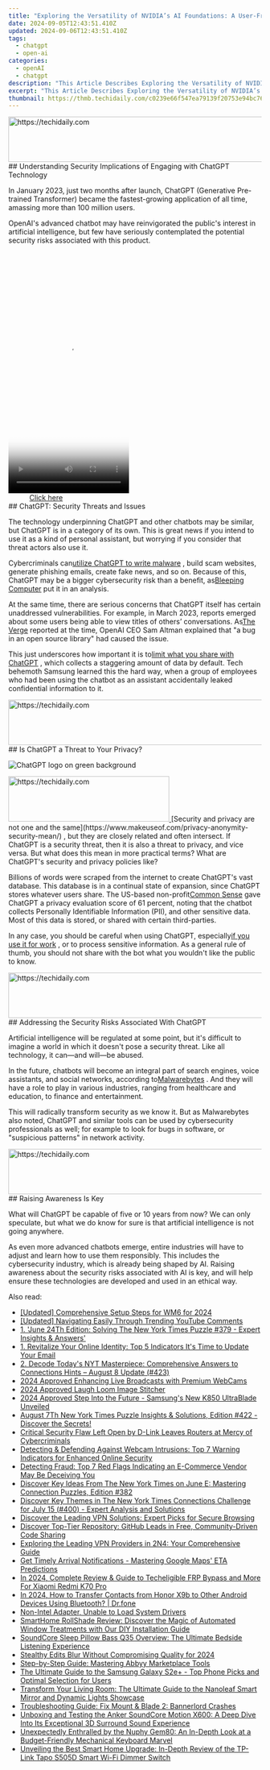 ```yaml
---
title: "Exploring the Versatility of NVIDIA’s AI Foundations: A User-Friendly Guide"
date: 2024-09-05T12:43:51.410Z
updated: 2024-09-06T12:43:51.410Z
tags:
  - chatgpt
  - open-ai
categories:
  - openAI
  - chatgpt
description: "This Article Describes Exploring the Versatility of NVIDIA’s AI Foundations: A User-Friendly Guide"
excerpt: "This Article Describes Exploring the Versatility of NVIDIA’s AI Foundations: A User-Friendly Guide"
thumbnail: https://thmb.techidaily.com/c0239e66f547ea79139f20753e94bc761ce1a69ab941c719cf263cbdc3c5a7f2.jpg
---
```


<!-- affiliate ads begin -->
<a href="https://unicoeye.pxf.io/c/5597632/2121335/18498" target="_top" id="2121335">
  <img src="//a.impactradius-go.com/display-ad/18498-2121335" border="0" alt="https://techidaily.com" width="728" height="90"/>
</a>
<img height="0" width="0" src="https://unicoeye.pxf.io/i/5597632/2121335/18498" style="position:absolute;visibility:hidden;" border="0" />
<!-- affiliate ads end -->
## Understanding Security Implications of Engaging with ChatGPT Technology

 In January 2023, just two months after launch, ChatGPT (Generative Pre-trained Transformer) became the fastest-growing application of all time, amassing more than 100 million users.

 OpenAI's advanced chatbot may have reinvigorated the public's interest in artificial intelligence, but few have seriously contemplated the potential security risks associated with this product.

<!-- affiliate ads begin -->
<span id="1770776">
					<video width="240" height="480" style="cursor:pointer"
           poster="//a.impactradius-go.com/display-clicktoplayimage/1770776.png"
           onclick="if(!this.playClicked){this.play();this.setAttribute('controls',true);this.playClicked=true;}">
	   <source src="//a.impactradius-go.com/display-ad/20702-1770776">
	   <img src="//a.impactradius-go.com/display-clicktoplayimage/1770776.png" style="border: none; height: 100%; width: 100%; object-fit: contain">
	</video>
	<div style="width:150px;text-align:center"><a href="javascript:window.open(decodeURIComponent('https%3A%2F%2Ftokenmetrics.sjv.io%2Fc%2F5597632%2F1770776%2F20702'), '_blank');void(0);">Click here</a></div>
</span>
<img height="0" width="0" src="https://imp.pxf.io/i/5597632/1770776/20702" style="position:absolute;visibility:hidden;" border="0" />
<!-- affiliate ads end -->
## ChatGPT: Security Threats and Issues

 The technology underpinning ChatGPT and other chatbots may be similar, but ChatGPT is in a category of its own. This is great news if you intend to use it as a kind of personal assistant, but worrying if you consider that threat actors also use it.

 Cybercriminals can[utilize ChatGPT to write malware](https://www.makeuseof.com/chatgpt-cybersecurity-threat/) , build scam websites, generate phishing emails, create fake news, and so on. Because of this, ChatGPT may be a bigger cybersecurity risk than a benefit, as[Bleeping Computer](https://www.bleepingcomputer.com/news/security/chatgpt-may-be-a-bigger-cybersecurity-risk-than-an-actual-benefit/) put it in an analysis.

 At the same time, there are serious concerns that ChatGPT itself has certain unaddressed vulnerabilities. For example, in March 2023, reports emerged about some users being able to view titles of others’ conversations. As[The Verge](https://www.theverge.com/2023/3/21/23649806/chatgpt-chat-histories-bug-exposed-disabled-outage) reported at the time, OpenAI CEO Sam Altman explained that "a bug in an open source library" had caused the issue.

 This just underscores how important it is to[limit what you share with ChatGPT](https://www.makeuseof.com/shouldnt-trust-chatgpt-confidential-data/) , which collects a staggering amount of data by default. Tech behemoth Samsung learned this the hard way, when a group of employees who had been using the chatbot as an assistant accidentally leaked confidential information to it.

<!-- affiliate ads begin -->
<a href="https://ephamedtechinc.pxf.io/c/5597632/2137205/26400" target="_top" id="2137205">
  <img src="//a.impactradius-go.com/display-ad/26400-2137205" border="0" alt="https://techidaily.com" width="728" height="90"/>
</a>
<img height="0" width="0" src="https://ephamedtechinc.pxf.io/i/5597632/2137205/26400" style="position:absolute;visibility:hidden;" border="0" />
<!-- affiliate ads end -->
## Is ChatGPT a Threat to Your Privacy?

![ChatGPT logo on green background](https://static1.makeuseofimages.com/wordpress/wp-content/uploads/2023/04/chatgpt-privacy-threat.jpg)

<!-- affiliate ads begin -->
<a href="https://bluettius.sjv.io/c/5597632/2139121/17108" target="_top" id="2139121">
  <img src="//a.impactradius-go.com/display-ad/17108-2139121" border="0" alt="https://techidaily.com" width="320" height="90"/>
</a>
<img height="0" width="0" src="https://bluettius.sjv.io/i/5597632/2139121/17108" style="position:absolute;visibility:hidden;" border="0" />
<!-- affiliate ads end -->
[Security and privacy are not one and the same](https://www.makeuseof.com/privacy-anonymity-security-mean/) , but they are closely related and often intersect. If ChatGPT is a security threat, then it is also a threat to privacy, and vice versa. But what does this mean in more practical terms? What are ChatGPT's security and privacy policies like?

 Billions of words were scraped from the internet to create ChatGPT's vast database. This database is in a continual state of expansion, since ChatGPT stores whatever users share. The US-based non-profit[Common Sense](https://privacy.commonsense.org/evaluation/ChatGPT) gave ChatGPT a privacy evaluation score of 61 percent, noting that the chatbot collects Personally Identifiable Information (PII), and other sensitive data. Most of this data is stored, or shared with certain third-parties.

 In any case, you should be careful when using ChatGPT, especially[if you use it for work](https://www.makeuseof.com/things-you-can-do-with-chatgpt) , or to process sensitive information. As a general rule of thumb, you should not share with the bot what you wouldn't like the public to know.

<!-- affiliate ads begin -->
<a href="https://unicoeye.pxf.io/c/5597632/2134230/18498" target="_top" id="2134230">
  <img src="//a.impactradius-go.com/display-ad/18498-2134230" border="0" alt="https://techidaily.com" width="728" height="90"/>
</a>
<img height="0" width="0" src="https://unicoeye.pxf.io/i/5597632/2134230/18498" style="position:absolute;visibility:hidden;" border="0" />
<!-- affiliate ads end -->
## Addressing the Security Risks Associated With ChatGPT

 Artificial intelligence will be regulated at some point, but it's difficult to imagine a world in which it doesn't pose a security threat. Like all technology, it can—and will—be abused.

 In the future, chatbots will become an integral part of search engines, voice assistants, and social networks, according to[Malwarebytes](https://www.anrdoezrs.net/links/7251228/type/dlg/sid/UUmuoUeUpU2024447/https://www.malwarebytes.com/cybersecurity/basics/chatgpt-ai-security) . And they will have a role to play in various industries, ranging from healthcare and education, to finance and entertainment.

 This will radically transform security as we know it. But as Malwarebytes also noted, ChatGPT and similar tools can be used by cybersecurity professionals as well; for example to look for bugs in software, or "suspicious patterns" in network activity.

<!-- affiliate ads begin -->
<a href="https://united.elfm.net/c/5597632/2139563/4704" target="_top" id="2139563">
  <img src="//a.impactradius-go.com/display-ad/4704-2139563" border="0" alt="https://techidaily.com" width="728" height="90"/>
</a>
<img height="0" width="0" src="https://united.elfm.net/i/5597632/2139563/4704" style="position:absolute;visibility:hidden;" border="0" />
<!-- affiliate ads end -->
## Raising Awareness Is Key

 What will ChatGPT be capable of five or 10 years from now? We can only speculate, but what we do know for sure is that artificial intelligence is not going anywhere.

 As even more advanced chatbots emerge, entire industries will have to adjust and learn how to use them responsibly. This includes the cybersecurity industry, which is already being shaped by AI. Raising awareness about the security risks associated with AI is key, and will help ensure these technologies are developed and used in an ethical way.


<ins class="adsbygoogle"
     style="display:block"
     data-ad-format="autorelaxed"
     data-ad-client="ca-pub-7571918770474297"
     data-ad-slot="1223367746"></ins>



<ins class="adsbygoogle"
     style="display:block"
     data-ad-client="ca-pub-7571918770474297"
     data-ad-slot="8358498916"
     data-ad-format="auto"
     data-full-width-responsive="true"></ins>

<span class="atpl-alsoreadstyle">Also read:</span>
<div><ul>
<li><a href="https://fox-direct.techidaily.com/updated-comprehensive-setup-steps-for-wm6-for-2024/"><u>[Updated] Comprehensive Setup Steps for WM6 for 2024</u></a></li>
<li><a href="https://fox-links.techidaily.com/updated-navigating-easily-through-trending-youtube-comments/"><u>[Updated] Navigating Easily Through Trending YouTube Comments</u></a></li>
<li><a href="https://tech-revival.techidaily.com/1-june-24th-edition-solving-the-new-york-times-puzzle-379-expert-insights-and-answers/"><u>1. 'June 24Th Edition: Solving The New York Times Puzzle #379 - Expert Insights & Answers'</u></a></li>
<li><a href="https://tech-revival.techidaily.com/1-revitalize-your-online-identity-top-5-indicators-its-time-to-update-your-email/"><u>1. Revitalize Your Online Identity: Top 5 Indicators It's Time to Update Your Email</u></a></li>
<li><a href="https://tech-revival.techidaily.com/2-decode-todays-nyt-masterpiece-comprehensive-answers-to-connections-hints-august-8-update-423/"><u>2. Decode Today's NYT Masterpiece: Comprehensive Answers to Connections Hints – August 8 Update (#423)</u></a></li>
<li><a href="https://screen-capture.techidaily.com/2024-approved-enhancing-live-broadcasts-with-premium-webcams/"><u>2024 Approved  Enhancing Live Broadcasts with Premium WebCams</u></a></li>
<li><a href="https://extra-support.techidaily.com/2024-approved-laugh-loom-image-stitcher/"><u>2024 Approved  Laugh Loom  Image Stitcher</u></a></li>
<li><a href="https://some-approaches.techidaily.com/2024-approved-step-into-the-future-samsungs-new-k850-ultrablade-unveiled/"><u>2024 Approved  Step Into the Future - Samsung's New K850 UltraBlade Unveiled</u></a></li>
<li><a href="https://tech-revival.techidaily.com/august-7th-new-york-times-puzzle-insights-and-solutions-edition-422-discover-the-secrets/"><u>August 7Th New York Times Puzzle Insights & Solutions, Edition #422 - Discover the Secrets!</u></a></li>
<li><a href="https://tech-revival.techidaily.com/critical-security-flaw-left-open-by-d-link-leaves-routers-at-mercy-of-cybercriminals/"><u>Critical Security Flaw Left Open by D-Link Leaves Routers at Mercy of Cybercriminals</u></a></li>
<li><a href="https://tech-revival.techidaily.com/detecting-and-defending-against-webcam-intrusions-top-7-warning-indicators-for-enhanced-online-security/"><u>Detecting & Defending Against Webcam Intrusions: Top 7 Warning Indicators for Enhanced Online Security</u></a></li>
<li><a href="https://tech-revival.techidaily.com/detecting-fraud-top-7-red-flags-indicating-an-e-commerce-vendor-may-be-deceiving-you/"><u>Detecting Fraud: Top 7 Red Flags Indicating an E-Commerce Vendor May Be Deceiving You</u></a></li>
<li><a href="https://tech-revival.techidaily.com/discover-key-ideas-from-the-new-york-times-on-june-e-mastering-connection-puzzles-edition-382/"><u>Discover Key Ideas From The New York Times on June E: Mastering Connection Puzzles, Edition #382</u></a></li>
<li><a href="https://tech-revival.techidaily.com/discover-key-themes-in-the-new-york-times-connections-challenge-for-july-15-400-expert-analysis-and-solutions/"><u>Discover Key Themes in The New York Times Connections Challenge for July 15 (#400) - Expert Analysis and Solutions</u></a></li>
<li><a href="https://tech-revival.techidaily.com/discover-the-leading-vpn-solutions-expert-picks-for-secure-browsing/"><u>Discover the Leading VPN Solutions: Expert Picks for Secure Browsing</u></a></li>
<li><a href="https://tech-revival.techidaily.com/discover-top-tier-repository-github-leads-in-free-community-driven-code-sharing/"><u>Discover Top-Tier Repository: GitHub Leads in Free, Community-Driven Code Sharing</u></a></li>
<li><a href="https://tech-revival.techidaily.com/exploring-the-leading-vpn-providers-in-2n4-your-comprehensive-guide/"><u>Exploring the Leading VPN Providers in 2N4: Your Comprehensive Guide</u></a></li>
<li><a href="https://tech-revival.techidaily.com/get-timely-arrival-notifications-mastering-google-maps-eta-predictions/"><u>Get Timely Arrival Notifications - Mastering Google Maps' ETA Predictions</u></a></li>
<li><a href="https://unlock-android.techidaily.com/in-2024-complete-review-and-guide-to-techeligible-frp-bypass-and-more-for-xiaomi-redmi-k70-pro-by-drfone-android/"><u>In 2024, Complete Review & Guide to Techeligible FRP Bypass and More For Xiaomi Redmi K70 Pro</u></a></li>
<li><a href="https://android-transfer.techidaily.com/in-2024-how-to-transfer-contacts-from-honor-x9b-to-other-android-devices-using-bluetooth-drfone-by-drfone-transfer-from-android-transfer-from-android/"><u>In 2024, How to Transfer Contacts from Honor X9b to Other Android Devices Using Bluetooth? | Dr.fone</u></a></li>
<li><a href="https://driver-error.techidaily.com/non-intel-adapter-unable-to-load-system-drivers/"><u>Non-Intel Adapter, Unable to Load System Drivers</u></a></li>
<li><a href="https://tech-revival.techidaily.com/smarthome-rollshade-review-discover-the-magic-of-automated-window-treatments-with-our-diy-installation-guide/"><u>SmartHome RollShade Review: Discover the Magic of Automated Window Treatments with Our DIY Installation Guide</u></a></li>
<li><a href="https://tech-revival.techidaily.com/soundcore-sleep-pillow-bass-q35-overview-the-ultimate-bedside-listening-experience/"><u>SoundCore Sleep Pillow Bass Q35 Overview: The Ultimate Bedside Listening Experience</u></a></li>
<li><a href="https://extra-approaches.techidaily.com/stealthy-edits-blur-without-compromising-quality-for-2024/"><u>Stealthy Edits  Blur Without Compromising Quality for 2024</u></a></li>
<li><a href="https://solve-latest.techidaily.com/step-by-step-guide-mastering-abbyy-marketplace-tools/"><u>Step-by-Step Guide: Mastering Abbyy Marketplace Tools</u></a></li>
<li><a href="https://tech-revival.techidaily.com/the-ultimate-guide-to-the-samsung-galaxy-s2eplus-top-phone-picks-and-optimal-selection-for-users/"><u>The Ultimate Guide to the Samsung Galaxy S2e+ - Top Phone Picks and Optimal Selection for Users</u></a></li>
<li><a href="https://tech-revival.techidaily.com/transform-your-living-room-the-ultimate-guide-to-the-nanoleaf-smart-mirror-and-dynamic-lights-showcase/"><u>Transform Your Living Room: The Ultimate Guide to the Nanoleaf Smart Mirror and Dynamic Lights Showcase</u></a></li>
<li><a href="https://program-issues.techidaily.com/troubleshooting-guide-fix-mount-and-blade-2-bannerlord-crashes/"><u>Troubleshooting Guide: Fix Mount & Blade 2: Bannerlord Crashes</u></a></li>
<li><a href="https://tech-revival.techidaily.com/unboxing-and-testing-the-anker-soundcore-motion-x600-a-deep-dive-into-its-exceptional-3d-surround-sound-experience/"><u>Unboxing and Testing the Anker SoundCore Motion X600: A Deep Dive Into Its Exceptional 3D Surround Sound Experience</u></a></li>
<li><a href="https://tech-revival.techidaily.com/unexpectedly-enthralled-by-the-nuphy-gem80-an-in-depth-look-at-a-budget-friendly-mechanical-keyboard-marvel/"><u>Unexpectedly Enthralled by the Nuphy Gem80: An In-Depth Look at a Budget-Friendly Mechanical Keyboard Marvel</u></a></li>
<li><a href="https://tech-revival.techidaily.com/unveiling-the-best-smart-home-upgrade-in-depth-review-of-the-tp-link-tapo-s505d-smart-wi-fi-dimmer-switch/"><u>Unveiling the Best Smart Home Upgrade: In-Depth Review of the TP-Link Tapo S505D Smart Wi-Fi Dimmer Switch</u></a></li>
</ul></div>
